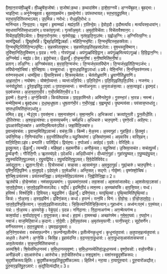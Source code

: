 

  
वै॒श्वा॒न॒राय॑मी॒ळ्हुषे॑। मी॒ळ्हुषे॑स॒जोषा॑:। स॒जोषा॑:क॒था। क॒थादा॑शेम। दा॒शे॒मा॒ग्नये॑। अ॒ग्नये॑बृ॒हत्। बृ॒हद्भा:। भाइति॒भा:॥ अनू॑नेनबृह॒ता। बृ॒ह॒ताव॒क्षथे॑न। व॒क्षथे॒नोप॑। उप॑स्तभायत्। स्त॒भा॒य॒दु॒प॒मित्। स्त॒भा॒य॒दिति॑स्तभाऽयत्। उ॒प॒मिन्न। नरोध॑:। रोध॒इति॒रोध॑:॥  
मानि॑न्दत। नि॒न्द॒त॒य:। यइ॒मां। इ॒माम्मह्यं॑। मह्य॑रा॒तिं। रा॒तिन्दे॒व:। दे॒वोद॒दौ। द॒दौमर्त्या॑य। मर्त्या॑यस्व॒धावा॑न्। स्व॒धावानिति॑स्व॒धाऽवा॑न्॥ पाका॑य॒गृत्स॑:। गृत्सो॑अ॒मृत॑:। अ॒मृतो॒विचे॑ता:। विचे॑तावैश्वान॒र:। विचे॑ता॒इति॒विऽचे॑ता:। वै॒श्वा॒न॒रोनृत॑म:। नृत॑मोय॒ह्व:। नृत॑म॒इति॒नृऽत॑म:। य॒ह्वोअ॒ग्नि:। अ॒ग्निरित्य॒ग्नि:॥  
साम॑द्वि॒बर्हा॑:। द्वि॒बर्हा॒महि॑। द्वि॒बर्हा॒इति॑द्वि॒ऽबर्हा॑:। महि॑ति॒ग्मभृ॑ष्टि:। ति॒ग्मभृ॑ष्टिस्स॒हस्र॑रेता:। ति॒ग्मभृ॑ष्टि॒रिति॑ति॒ग्मऽभृ॑ष्टि:। स॒हस्र॑रेतावृष॒भ:। स॒हस्र॑रेता॒इति॑स॒हस्र॑ऽरेता:। वृ॒ष॒भस्तुवि॑ष्मान्। तुवि॑ष्मा॒निति॒तुवि॑ष्मान्॥ प॒दन्न। नगो:। गोरप॑गूळ्हं। अप॑गूळ्हंविवि॒द्वान्। अप॑गूळ्ह॒मित्यप॑ऽगूळ्हं। वि॒वि॒द्वान॒ग्नि:। अ॒ग्निर्मह्यं॑। मह्यं॒प्र। प्रेत्। इदु॑वोचत्। ऊँ॒इत्यूँ॑। वो॒च॒न्म॒नी॒षां। म॒नी॒षामिति॑म॒नी॒षां॥  
प्रतान्। ताँअ॒ग्नि:। अ॒ग्निब॑भसत्। ब॒भ॒स॒त्ति॒ग्मजं॑भ:। ति॒ग्मजं॑भ॒स्तपि॑ष्ठेन। ति॒ग्मजं॑भ॒इति॑ति॒ग्मऽजं॑भ:। तपि॑ष्ठेनशो॒चिषा॑। शो॒चिषा॒य:। यस्सु॒राधा॑:। सु॒राधा॒इति॑सु॒ऽराधा॑:॥ प्रये। येमि॒नन्ति॑। मि॒नन्ति॒वरु॑णस्य। वरु॑णस्य॒धाम॑। धाम॑प्रि॒या। प्रि॒यामि॒त्रस्य॑। मि॒त्रस्य॒चेत॑त:। चेत॑तोध्रु॒वाणि॑। ध्रु॒वाणीति॑ध्रु॒वाणि॑॥  
अ॒भ्रा॒तरो॒न। नयोष॑ण:। योष॑णो॒व्यन्त॑:। व्यन्त॑:पति॒रिप॑:। प॒ति॒रिपो॒न। प॒ति॒रिप॒इति॑प॒ति॒ऽरिप॑:। नजन॑य:। जन॑योदु॒रेवा॑:। दु॒रेवा॒इति॑दु॒:ऽएवा॑:॥ पा॒पास॒स्सन्त॑:। सन्तो॑अनृ॒ता:। अ॒नृ॒ताअ॑स॒त्या:। अ॒स॒त्याइ॒दं। इ॒दम्प॒दं। प॒दम॑जनत। अ॒ज॒न॒ता॒ग॒भी॒रं। ग॒भी॒रमिति॑ग॒भी॒रं॥ 1॥  
इ॒दम्मे॑। मे॒अ॒ग्ने॒। अ॒ग्ने॒किय॑ते। किय॑तेपावक। पा॒व॒का॒मि॑नते। अमि॑नतेगु॒रुं। गु॒रुम्भा॒रं। भा॒रन्न। नमन्म॑। मन्मेति॒मन्म॑॥ बृ॒हद्द॑धाथ। द॒धा॒थ॒धृ॒ष॒ता। धृ॒ष॒ताग॑भी॒रं। ग॒भी॒रंय॒ह्वं। य॒ह्वम्पृ॒ष्ठं। पृ॒ष्ठम्पय॑सा। पय॑सास॒प्तधा॑तु। स॒प्तधा॒त्विति॑स॒प्तऽधा॑तु॥  
तमित्। इन्नु। न्वे३॒॑ए॒व। ए॒वस॑म॒ना। स॒म॒नास॑मा॒नं। स॒मा॒नम॒भि। अ॒भिक्रत्वा॑। क्रत्वा॑पुन॒ती। पु॒न॒तीधी॒ति:। धी॒तिर॑श्या:। अ॒श्या॒इत्य॑श्या:॥ स॒सस्य॒चर्म॑न्। चर्म॑न्न॒धि। अ॒धिचारु॑। चारु॒पृश्ने॑:। पृश्ने॒रग्रे॑। अग्रे॑रु॒प:। उ॒पआरु॑पितं॒जबा॑रु। अरु॑पित॒मित्यरु॑ऽपितं। जबा॒र्विति॒जबा॑रु॥  
प्र॒वाच्यं॒वच॑स:। प्र॒वाच्य॒मिति॑प्र॒ऽवाच्यं॑। वच॑स॒:किं। किम्मे॑। मे॒अ॒स्य। अ॒स्यगुहा॑। गुहा॑हि॒तं। हि॒तमुप॑। उप॑नि॒णिक्। नि॒णिग्व॑दन्ति। व॒द॒न्तीति॑वदन्ति॥ यदु॒स्रिया॑णां। उ॒स्रिया॑णा॒मप॑। अप॒वारि॑व। वारि॑व॒व्रन्। वारि॒वेति॒वा:ऽइ॑व। व्रन्पाति॑। पाति॑प्रि॒यं। प्रि॒यंरु॒प:। रु॒पोअग्रं॑। अग्रं॑प॒दं। प॒दवे:। वेरिति॒वे:॥  
इ॒दमु॒त्यत्। ऊँ॒इत्यूँ॑। त्यन्महि॑। महि॑म॒हां। म॒हामनी॑कं। अनी॑कं॒यत्। यदु॒स्रिया॑। उ॒स्रिया॒सच॑त। सच॑तपू॒र्व्यं। पू॒र्व्यङ्गौ:। गौरिति॒गौ:॥ ऋ॒तस्य॑प॒दे। प॒देअधि॑। अधि॒दीध्या॑नं। दीध्या॑नं॒गुहा॑। गुहा॑रघु॒ष्यत्। र॒घु॒ष्यद्र॑घु॒यत्। र॒घु॒स्यदिति॑र॒घु॒ऽस्यत्। र॒घु॒यद्वि॑वेद। र॒घु॒यदिति॑र॒घु॒ऽयत्। वि॒वे॒देति॑विवेद॥  
अव॑द्युता॒न:। द्यु॒ता॒न:पि॒त्रो:। पि॒त्रोस्सचा॑। सचा॒सा। आ॒साम॑नुत। अ॒म॒नु॒त॒गुह्यं॑। गुह्यं॒चारु॑। चारु॒पृश्नि॑:। पृश्नि॒रिति॒पृश्नि॑:॥ मा॒तुष्प॒दे। प॒देप॑र॒मे। प॒र॒मेअन्ति॑। अन्ति॒सत्। सद्गो:। गोर्वृष्ण॑:। वृष्ण॑श्शो॒चिषः॑। शो॒चिष॒:प्रय॑तस्य। प्रय॑तस्यजि॒ह्वा। प्रय॑त॒स्येति॒प्रऽय॑तस्य। जि॒ह्वेति॑जि॒ह्वा॥ 2॥  
ऋ॒तंवो॑चे। वो॒चे॒नम॑सा। नम॑सापृ॒छ्यमा॑न:। पृ॒छ्यमा॑न॒स्तव॑। तवा॒शसा॑। आ॒शसा॑जातवेद:। आ॒शसेत्या॒ऽशसा॑। जा॒त॒वे॒दो॒यत्। जा॒त॒वे॒द॒इति॑जातऽवेद:। यदी॒दं। इ॒दमिती॒दं॥ त्वम॒स्य। अ॒स्यक्ष॑यसि। क्ष॒य॒सि॒यत्। यध्द॑। ह॒विश्वं॑। विश्वं॑दि॒वि। दि॒वियत्। यदु॒द्रवि॑णं। ऊँ॒इत्यूँ॑। द्रवि॑णं॒यत्। यत्पृ॑थि॒व्यां। पृ॒थि॒व्यामिति॑पृ॒थि॒व्यां॥  
किन्न॑:। नो॒अ॒स्य॒। अ॒स्य॒द्रवि॑णं। द्रवि॑णं॒कत्। कध्द॑। ह॒रत्नं॑। रत्नं॒वि। विन॑:। वो॒वो॒च॒:। वो॒चो॒जा॒त॒वे॒द॒:। जा॒त॒वे॒द॒श्चि॒कि॒त्वान्। जा॒त॒वे॒द॒इति॑जातऽवेद:। चि॒कि॒त्वानिति॑चि॒कि॒त्वान्॥ गुहाध्व॑न:। अध्व॑न:पर॒मं। प॒र॒मंयत्। यन्न॑:। नो॒अ॒स्य। अ॒स्यरेकु॑। रेकु॑प॒दं। प॒दन्न। ननि॑दा॒ना:। नि॒दा॒नाअग॑न्म। अग॒न्मेत्यग॑न्म॥  
काम॒र्यादा॑। म॒र्यादा॑व॒युना॑। व॒युना॒कत्। कध्द॑। ह॒वा॒मं। वा॒ममच्छ॑। अच्छा॑गमेम। ग॒मे॒म॒र॒घव॑:। र॒घवो॒न। नवाजं॑। वाज॒मिति॒वाजं॑॥ क॒दान॑:। नो॒दे॒वी:। दे॒वीर॒मृत॑स्य। अ॒मृत॑स्य॒पत्नी॑:। पत्नी॒स्सूर॑:। सूरो॒वर्णे॑न। वर्णे॑नततनन्। त॒त॒न॒न्नु॒षास॑:। उ॒षस॒इत्यु॒षस॑:॥  
अ॒नि॒रेण॒वच॑सा। वच॑साफ॒ल्ग्वे॑न। फ॒ल्ग्वे॑नप्र॒तीत्ये॑न। प्र॒तीत्ये॑नकृ॒धुना॑। कृ॒धुना॑तृ॒पास॑:। अ॒तृ॒पास॒इत्य॑तृ॒पास॑:॥ अधा॒ते। तेअ॑ग्ने। अ॒ग्ने॒किं। किमि॒ह। इ॒हाव॑दन्ति। व॒द॒न्त्य॒ना॒यु॒धास॑:। अ॒ना॒यु॒धास॒आस॑तासचन्तां। अस॒तेत्यस॑त। स॒च॒न्ता॒मिति॑सचन्तां॥  
अस्य॑श्रि॒ये। श्रि॒येस॑मिधा॒नस्य॑। स॒मि॒धा॒नस्य॒वृष्ण॑:। स॒मि॒धा॒नस्येति॑सं॒ऽइ॒धा॒नस्य॑। वृष्णो॒वसो॑:। वसो॒रनी॑कं। अनी॑कं॒दमे॑। दम॒आरु॑रोच। आरु॑रोच। रु॒रो॒चेति॑रुरोच॥ रुश॒द्वशा॑न:। वशा॑नस्सु॒दृशी॑करूप:। सृ॒दृशी॑करूप:क्षि॒ति:। सु॒दृशी॑करूप॒इति॑सु॒दृशी॑कऽरूप:। क्षि॒तिर्न। नरा॒या। रा॒यापु॑रु॒वार॑:। पु॒रु॒वारो॑अद्यौत्। पु॒रु॒वार॒इति॑पु॒रु॒ऽवार॑:। अ॒द्यौ॒दित्य॑द्यौत्॥ 3॥  
